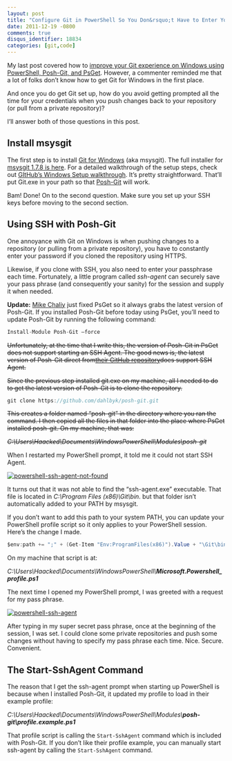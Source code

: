 ```yaml
---
layout: post
title: "Configure Git in PowerShell So You Don&rsquo;t Have to Enter Your Password All the Damn Time"
date: 2011-12-19 -0800
comments: true
disqus_identifier: 18834
categories: [git,code]
---
```

My last post covered how to [improve your Git experience on Windows
using PowerShell, Posh-Git, and
PsGet](http://haacked.com/archive/2011/12/13/better-git-with-powershell.aspx "Better Git with PowerShell").
However, a commenter reminded me that a lot of folks don’t know how to
get Git for Windows in the first place.

And once you do get Git set up, how do you avoid getting prompted all
the time for your credentials when you push changes back to your
repository (or pull from a private repository)?

I’ll answer both of those questions in this post.

Install msysgit
---------------

The first step is to install [Git for
Windows](http://code.google.com/p/msysgit/ "msysgit") (aka msysgit). The
full installer for [msysgit 1.7.8 is
here](http://code.google.com/p/msysgit/downloads/detail?name=Git-1.7.8-preview20111206.exe&can=3&q=official+Git "Installer").
For a detailed walkthrough of the setup steps, check out [GItHub’s
Windows Setup
walkthrough](http://help.github.com/win-set-up-git/ "Setting up Git for Windows").
It’s pretty straightforward. That’ll put Git.exe in your path so that
[Posh-Git](https://github.com/dahlbyk/posh-git "Posh-Git on GitHub")
will work.

Bam! Done! On to the second question. Make sure you set up your SSH keys
before moving to the second section.

Using SSH with Posh-Git
-----------------------

One annoyance with Git on Windows is when pushing changes to a
repository (or pulling from a private repository), you have to
constantly enter your password if you cloned the repository using HTTPS.

Likewise, if you clone with SSH, you also need to enter your passphrase
each time. Fortunately, a little program called *ssh-agent* can securely
save your pass phrase (and consequently your sanity) for the session and
supply it when needed.

**Update:** [Mike Chaliy](http://chaliy.name/ "Mike Chaliy") just fixed
PsGet so it always grabs the latest version of Posh-Git. If you
installed Posh-Git before today using PsGet, you’ll need to update
Posh-Git by running the following command:

```csharp
Install-Module Posh-Git –force
```

~~Unfortunately, at the time that I write this, the version of Posh-Git
in PsGet does not support starting an SSH Agent. The good news is, the
latest version of Posh-Git direct from~~[~~their GitHub
repository~~](https://github.com/dahlbyk/posh-git "Posh-Git on GitHub")~~does
support SSH Agent.~~

~~Since the previous step installed git.exe on my machine, all I needed
to do to get the latest version of Posh-Git is to clone the
repository.~~

```csharp
git clone https://github.com/dahlbyk/posh-git.git
```

~~This creates a folder named “posh-git” in the directory where you ran
the command. I then copied all the files in that folder into the place
where PsGet installed posh-git. On my machine, that was:~~

*~~C:\\Users\\Haacked\\Documents\\WindowsPowerShell\\Modules\\posh-git~~*

When I restarted my PowerShell prompt, it told me it could not start SSH
Agent.

[![powershell-ssh-agent-not-found](http://haacked.com/images/haacked_com/Windows-Live-Writer/Get-Git-For-Windows_D671/powershell-ssh-agent-not-found_thumb.png "powershell-ssh-agent-not-found")](http://haacked.com/images/haacked_com/Windows-Live-Writer/Get-Git-For-Windows_D671/powershell-ssh-agent-not-found_2.png)

It turns out that it was not able to find the “ssh-agent.exe”
executable. That file is located in *C:\\Program Files (x86)\\Git\\bin*.
but that folder isn’t automatically added to your PATH by msysgit.

If you don’t want to add this path to your system PATH, you can update
your PowerShell profile script so it only applies to your PowerShell
session. Here’s the change I made.

```csharp
$env:path += ";" + (Get-Item "Env:ProgramFiles(x86)").Value + "\Git\bin"
```

On my machine that script is at:

*C:\\Users\\Haacked\\Documents\\WindowsPowerShell\\**Microsoft.Powershell\_profile.ps1***

The next time I opened my PowerShell prompt, I was greeted with a
request for my pass phrase.

[![powershell-ssh-agent](http://haacked.com/images/haacked_com/Windows-Live-Writer/Get-Git-For-Windows_D671/powershell-ssh-agent_thumb.png "powershell-ssh-agent")](http://haacked.com/images/haacked_com/Windows-Live-Writer/Get-Git-For-Windows_D671/powershell-ssh-agent_2.png)

After typing in my super secret pass phrase, once at the beginning of
the session, I was set. I could clone some private repositories and push
some changes without having to specify my pass phrase each time. Nice.
Secure. Convenient.

The Start-SshAgent Command
--------------------------

The reason that I get the ssh-agent prompt when starting up PowerShell
is because when I installed Posh-Git, it updated my profile to load in
their example profile:

*C:\\Users\\Haacked\\Documents\\WindowsPowerShell\\Modules\\**posh-git\\profile.example.ps1***

That profile script is calling the `Start-SshAgent` command which is
included with Posh-Git. If you don’t like their profile example, you can
manually start ssh-agent by calling the `Start-SshAgent` command.

